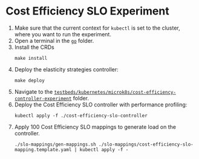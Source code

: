 # Cost Efficiency SLO Experiment

1. Make sure that the current context for `kubectl` is set to the cluster, where you want to run the experiment.
1. Open a terminal in the [`go`](../../../../go) folder.
1. Install the CRDs
    ```
    make install
    ```
1. Deploy the elasticity strategies controller:
    ```
    make deploy
    ```
1. Navigate to the [`testbeds/kubernetes/microk8s/cost-efficiency-controller-experiment`](./) folder.
1. Deploy the Cost Efficiency SLO controller with performance profiling:
    ```
    kubectl apply -f ./cost-efficiency-slo-controller
    ```
1. Apply 100 Cost Efficiency SLO mappings to generate load on the controller.
    ```
    ./slo-mappings/gen-mappings.sh ./slo-mappings/cost-efficiency-slo-mapping.template.yaml | kubectl apply -f -
    ```
